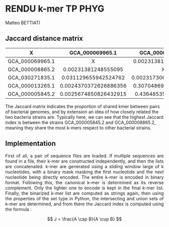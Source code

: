 # RENDU k-mer TP PHYG

Matteo BETTIATI

## Jaccard distance matrix

X | GCA_000069965.1 | GCA_000008865.2 | GCA_030271835.1 | GCA_000013265.1 | GCA_000005845.2
:---: | :---: | :---: | :---: | :---: | :---: | 
GCA_000069965.1 | X | 0.00231381248555095 | 0.031129655942524762 |0.0024370372626886356|0.0025674850826432915|
GCA_000008865.2 |0.00231381248555095 | X |0.002317306485120559 | 0.30704869735137047 | 0.4364853581146792 |
GCA_030271835.1 | 0.031129655942524762 |0.002317306485120559 |X|0.0024332528798458454|0.0025757914572849924|
GCA_000013265.1|0.0024370372626886356 |0.30704869735137047 |0.0024332528798458454|X|0.34100822682570797|
GCA_000005845.2|0.0025674850826432915 |0.4364853581146792|0.0025757914572849924|0.34100822682570797|X|

The Jaccard matrix indicates the proportion of shared kmer between pairs of bacterial genomes, and by extension an idea of how closely related the two bacteria strains are. Typically here, we can see that the highest Jaccard index is between the strains GCA_000005845.2 and GCA_000008865.2, meaning they share the most k-mers respect to other bacterial strains.

## Implementation

<p align="justify">
First of all, a pair of sequence files are loaded. If multiple sequences are found in a file, their k-mer are constructed independently, and then the lists are concatenated. k-mer are generated using a sliding window large of k nucleotides, with a binary mask masking the first nucleotide and the next nucleotide being directly encoded. The entire k-mer is encoded in binary format. Following this, the canonical k-mer is determined as its reverse complement. Only the lighter one to encode is kept in the final k-mer list. Finally, the binarized k-mer list are computed as strings again, then using the properties of the <c>set</c> type in Python, the intersecting and union sets of k-mer are determined, and from there the Jaccard index is computed using the formula :
</p>

$$
J = \frac{A \cap B}{A \cup B}
$$
